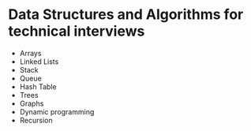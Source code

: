 # Data Structures and Algorithms for technical interviews
* Arrays
* Linked Lists
* Stack
* Queue
* Hash Table
* Trees
* Graphs
* Dynamic programming
* Recursion
